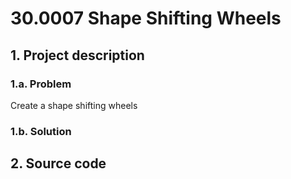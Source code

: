 
# 30.0007 Shape Shifting Wheels

## 1. Project description 

### 1.a. Problem 
Create a shape shifting wheels

### 1.b. Solution

## 2. Source code
